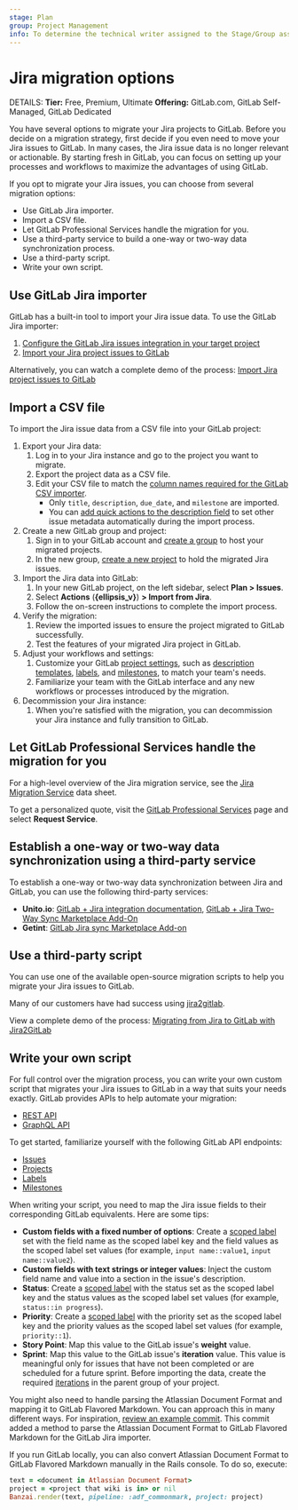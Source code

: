 ```yaml
---
stage: Plan
group: Project Management
info: To determine the technical writer assigned to the Stage/Group associated with this page, see https://handbook.gitlab.com/handbook/product/ux/technical-writing/#assignments.
---
```


# Jira migration options

DETAILS:
**Tier:** Free, Premium, Ultimate
**Offering:** GitLab.com, GitLab Self-Managed, GitLab Dedicated

You have several options to migrate your Jira projects to GitLab. Before you decide on a migration strategy,
first decide if you even need to move your Jira issues to GitLab. In many cases, the Jira issue data is no longer
relevant or actionable. By starting fresh in GitLab, you can focus on setting up your processes and workflows to
maximize the advantages of using GitLab.

If you opt to migrate your Jira issues, you can choose from several migration options:

- Use GitLab Jira importer.
- Import a CSV file.
- Let GitLab Professional Services handle the migration for you.
- Use a third-party service to build a one-way or two-way data synchronization process.
- Use a third-party script.
- Write your own script.

## Use GitLab Jira importer

GitLab has a built-in tool to import your Jira issue data. To use the GitLab Jira importer:

1. [Configure the GitLab Jira issues integration in your target project](../../../integration/jira/configure.md#configure-the-integration)
1. [Import your Jira project issues to GitLab](../import/jira.md)

Alternatively, you can watch a complete demo of the process: <i class="fa fa-youtube-play youtube" aria-hidden="true"></i> [Import Jira project issues to GitLab](https://www.youtube.com/watch?v=OTJdJWmODFA)
<!-- Video published on 2023-07-27 -->

## Import a CSV file

To import the Jira issue data from a CSV file into your GitLab project:

1. Export your Jira data:
   1. Log in to your Jira instance and go to the project you want to migrate.
   1. Export the project data as a CSV file.
   1. Edit your CSV file to match the [column names required for the GitLab CSV importer](../issues/csv_import.md).
      - Only `title`, `description`, `due_date`, and `milestone` are imported.
      - You can [add quick actions to the description field](../quick_actions.md) to set other issue metadata automatically during the import process.
1. Create a new GitLab group and project:
   1. Sign in to your GitLab account and [create a group](../../group/index.md#create-a-group) to host your migrated projects.
   1. In the new group, [create a new project](../index.md#create-a-blank-project) to hold the migrated Jira issues.
1. Import the Jira data into GitLab:
   1. In your new GitLab project, on the left sidebar, select **Plan > Issues**.
   1. Select **Actions** (**{ellipsis_v}**) **> Import from Jira**.
   1. Follow the on-screen instructions to complete the import process.
1. Verify the migration:
   1. Review the imported issues to ensure the project migrated to GitLab successfully.
   1. Test the features of your migrated Jira project in GitLab.
1. Adjust your workflows and settings:
   1. Customize your GitLab [project settings](../settings/index.md), such as [description templates](../description_templates.md), [labels](../labels.md), and [milestones](../milestones/index.md), to match your team's needs.
   1. Familiarize your team with the GitLab interface and any new workflows or processes introduced by the migration.
1. Decommission your Jira instance:
   1. When you're satisfied with the migration, you can decommission your Jira instance and fully transition to GitLab.

## Let GitLab Professional Services handle the migration for you

For a high-level overview of the Jira migration service, see the [Jira Migration Service](https://drive.google.com/file/d/1p0rv02OnjfSiNoeDT2u4MhviozS--Yan/view) data sheet.

To get a personalized quote, visit the [GitLab Professional Services](https://about.gitlab.com/services/) page and select **Request Service**.

## Establish a one-way or two-way data synchronization using a third-party service

To establish a one-way or two-way data synchronization between Jira and GitLab, you can use the following third-party services:

- **Unito.io**: [GitLab + Jira integration documentation](https://guide.unito.io/gitlab-jira-integration), [GitLab + Jira Two-Way Sync Marketplace Add-On](https://marketplace.atlassian.com/apps/1218054/gitlab-jira-two-way-sync?tab=overview&hosting=cloud)
- **Getint**: [GitLab Jira sync Marketplace Add-on](https://marketplace.atlassian.com/apps/1223999/gitlab-jira-sync-integration-by-getint?tab=overview&hosting=cloud)

## Use a third-party script

You can use one of the available open-source migration scripts to help you migrate your Jira issues to GitLab.

Many of our customers have had success using [jira2gitlab](https://github.com/swingbit/jira2gitlab).

View a complete demo of the process: <i class="fa fa-youtube-play youtube" aria-hidden="true"></i> [Migrating from Jira to GitLab with Jira2GitLab](https://www.youtube.com/watch?v=aJfnTZrS4t4)
<!-- Video published on 2024-01-09 -->

## Write your own script

For full control over the migration process, you can write your own custom script that migrates
your Jira issues to GitLab in a way that suits your needs exactly. GitLab provides APIs to help
automate your migration:

- [REST API](../../../api/rest/index.md)
- [GraphQL API](../../../api/graphql/index.md)

To get started, familiarize yourself with the following GitLab API endpoints:

- [Issues](../../../api/issues.md)
- [Projects](../../../api/projects.md)
- [Labels](../../../api/labels.md)
- [Milestones](../../../api/milestones.md)

When writing your script, you need to map the Jira issue fields to their corresponding GitLab equivalents. Here are some tips:

- **Custom fields with a fixed number of options**: Create a [scoped label](../labels.md#scoped-labels) set with the field name as the scoped label key and the field values as the scoped label set values (for example, `input name::value1`, `input name::value2`).
- **Custom fields with text strings or integer values**: Inject the custom field name and value into a section in the issue's description.
- **Status**: Create a [scoped label](../labels.md#scoped-labels) with the status set as the scoped label key and the status values as the scoped label set values (for example, `status::in progress`).
- **Priority**: Create a [scoped label](../labels.md#scoped-labels) with the priority set as the scoped label key and the priority values as the scoped label set values (for example, `priority::1`).
- **Story Point**: Map this value to the GitLab issue's **weight** value.
- **Sprint**: Map this value to the GitLab issue's **iteration** value. This value is meaningful
  only for issues that have not been completed or are scheduled for a future sprint. Before importing
  the data, create the required [iterations](../../group/iterations/index.md#iteration-cadences) in the
  parent group of your project.

You might also need to handle parsing the Atlassian Document Format and mapping it to GitLab Flavored Markdown.
You can approach this in many different ways. For inspiration,
[review an example commit](https://gitlab.com/gitlab-org/gitlab/-/commit/4292a286d3f4ab26466f8e89125a4dbd194a9f3e).
This commit added a method to parse the Atlassian Document Format to GitLab Flavored Markdown for the GitLab Jira importer.

If you run GitLab locally, you can also convert Atlassian Document Format to GitLab Flavored Markdown
manually in the Rails console. To do so, execute:

```ruby
text = <document in Atlassian Document Format>
project = <project that wiki is in> or nil
Banzai.render(text, pipeline: :adf_commonmark, project: project)
```
